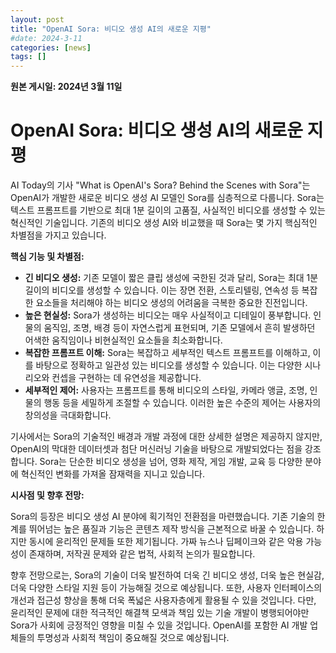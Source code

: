 ```yaml
---
layout: post
title: "OpenAI Sora: 비디오 생성 AI의 새로운 지평"
#date: 2024-3-11
categories: [news]
tags: []
---
```


**원본 게시일: 2024년 3월 11일**

# OpenAI Sora: 비디오 생성 AI의 새로운 지평

AI Today의 기사 "What is OpenAI's Sora? Behind the Scenes with Sora"는 OpenAI가 개발한 새로운 비디오 생성 AI 모델인 Sora를 심층적으로 다룹니다.  Sora는 텍스트 프롬프트를 기반으로 최대 1분 길이의 고품질, 사실적인 비디오를 생성할 수 있는 혁신적인 기술입니다.  기존의 비디오 생성 AI와 비교했을 때 Sora는 몇 가지 핵심적인 차별점을 가지고 있습니다.

**핵심 기능 및 차별점:**

* **긴 비디오 생성:** 기존 모델이 짧은 클립 생성에 국한된 것과 달리, Sora는 최대 1분 길이의 비디오를 생성할 수 있습니다. 이는 장면 전환, 스토리텔링, 연속성 등 복잡한 요소들을 처리해야 하는 비디오 생성의 어려움을 극복한 중요한 진전입니다.
* **높은 현실성:** Sora가 생성하는 비디오는 매우 사실적이고 디테일이 풍부합니다.  인물의 움직임, 조명, 배경 등이 자연스럽게 표현되며,  기존 모델에서 흔히 발생하던 어색한 움직임이나 비현실적인 요소들을 최소화합니다.
* **복잡한 프롬프트 이해:**  Sora는 복잡하고 세부적인 텍스트 프롬프트를 이해하고, 이를 바탕으로 정확하고 일관성 있는 비디오를 생성할 수 있습니다.  이는 다양한 시나리오와 컨셉을 구현하는 데 유연성을 제공합니다.
* **세부적인 제어:** 사용자는 프롬프트를 통해 비디오의 스타일, 카메라 앵글, 조명, 인물의 행동 등을 세밀하게 조절할 수 있습니다.  이러한 높은 수준의 제어는 사용자의 창의성을 극대화합니다.

기사에서는 Sora의 기술적인 배경과 개발 과정에 대한 상세한 설명은 제공하지 않지만,  OpenAI의 막대한 데이터셋과 첨단 머신러닝 기술을 바탕으로 개발되었다는 점을 강조합니다.  Sora는 단순한 비디오 생성을 넘어, 영화 제작, 게임 개발, 교육 등 다양한 분야에 혁신적인 변화를 가져올 잠재력을 지니고 있습니다.


**시사점 및 향후 전망:**

Sora의 등장은 비디오 생성 AI 분야에 획기적인 전환점을 마련했습니다.  기존 기술의 한계를 뛰어넘는 높은 품질과 기능은 콘텐츠 제작 방식을 근본적으로 바꿀 수 있습니다. 하지만 동시에 윤리적인 문제들 또한 제기됩니다.  가짜 뉴스나 딥페이크와 같은 악용 가능성이 존재하며, 저작권 문제와 같은 법적, 사회적 논의가 필요합니다.

향후 전망으로는, Sora의 기술이 더욱 발전하여 더욱 긴 비디오 생성, 더욱 높은 현실감, 더욱 다양한 스타일 지원 등이 가능해질 것으로 예상됩니다. 또한, 사용자 인터페이스의 개선과 접근성 향상을 통해 더욱 폭넓은 사용자층에게 활용될 수 있을 것입니다.  다만,  윤리적인 문제에 대한 적극적인 해결책 모색과  책임 있는 기술 개발이 병행되어야만  Sora가 사회에 긍정적인 영향을 미칠 수 있을 것입니다.  OpenAI를 포함한 AI 개발 업체들의 투명성과 사회적 책임이 중요해질 것으로 예상됩니다.